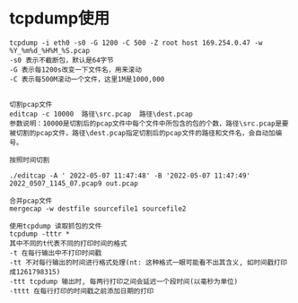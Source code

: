 # tcpdump使用

    tcpdump -i eth0 -s0 -G 1200 -C 500 -Z root host 169.254.0.47 -w %Y_%m%d_%H%M_%S.pcap
    -s0 表示不截断包，默认是64字节
    -G 表示每1200s改变一下文件名，用来滚动
    -C 表示每500M滚动一个文件，这里1M是1000,000


    切割pcap文件
    editcap -c 10000  路径\src.pcap  路径\dest.pcap
    参数说明：10000是切割后的pcap文件中每个文件中所包含的包的个数，路径\src.pcap是要被切割的pcap文件，路径\dest.pcap指定切割后的pcap文件的路径和文件名，会自动加编号。

    按照时间切割

    ./editcap -A ' 2022-05-07 11:47:48' -B '2022-05-07 11:47:49' 2022_0507_1145_07.pcap9 out.pcap

    合并pcap文件
    mergecap -w destfile sourcefile1 sourcefile2 

    使用tcpdump 读取抓包的文件
    tcpdump -tttr *
    其中不同的t代表不同的打印时间的格式
    -t 在每行输出中不打印时间戳
    -tt 不对每行输出的时间进行格式处理(nt: 这种格式一眼可能看不出其含义, 如时间戳打印成1261798315)
    -ttt tcpdump 输出时, 每两行打印之间会延迟一个段时间(以毫秒为单位)
    -tttt 在每行打印的时间戳之前添加日期的打印

